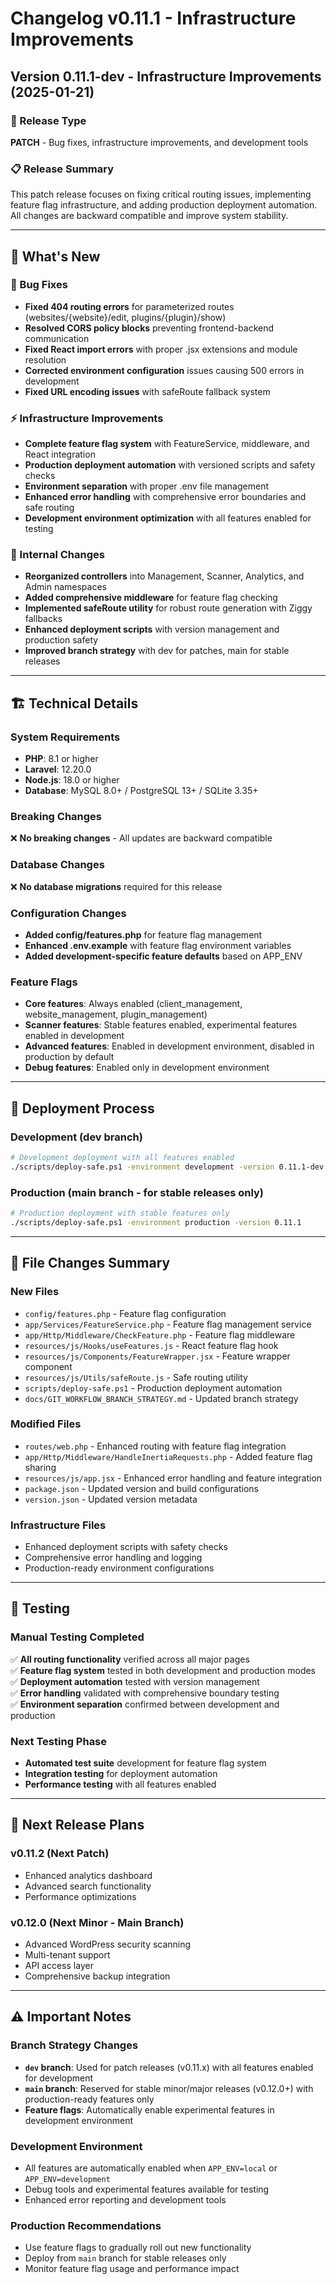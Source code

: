 # Changelog v0.11.1 - Infrastructure Improvements

## Version 0.11.1-dev - Infrastructure Improvements (2025-01-21)

### 🎯 Release Type
**PATCH** - Bug fixes, infrastructure improvements, and development tools

### 📋 Release Summary
This patch release focuses on fixing critical routing issues, implementing feature flag infrastructure, and adding production deployment automation. All changes are backward compatible and improve system stability.

---

## 🚀 What's New

### 🐛 Bug Fixes
- **Fixed 404 routing errors** for parameterized routes (websites/{website}/edit, plugins/{plugin}/show)
- **Resolved CORS policy blocks** preventing frontend-backend communication
- **Fixed React import errors** with proper .jsx extensions and module resolution
- **Corrected environment configuration** issues causing 500 errors in development
- **Fixed URL encoding issues** with safeRoute fallback system

### ⚡ Infrastructure Improvements
- **Complete feature flag system** with FeatureService, middleware, and React integration
- **Production deployment automation** with versioned scripts and safety checks
- **Environment separation** with proper .env file management
- **Enhanced error handling** with comprehensive error boundaries and safe routing
- **Development environment optimization** with all features enabled for testing

### 🔧 Internal Changes
- **Reorganized controllers** into Management, Scanner, Analytics, and Admin namespaces
- **Added comprehensive middleware** for feature flag checking
- **Implemented safeRoute utility** for robust route generation with Ziggy fallbacks
- **Enhanced deployment scripts** with version management and production safety
- **Improved branch strategy** with dev for patches, main for stable releases

---

## 🏗️ Technical Details

### System Requirements
- **PHP**: 8.1 or higher
- **Laravel**: 12.20.0
- **Node.js**: 18.0 or higher
- **Database**: MySQL 8.0+ / PostgreSQL 13+ / SQLite 3.35+

### Breaking Changes
❌ **No breaking changes** - All updates are backward compatible

### Database Changes
❌ **No database migrations** required for this release

### Configuration Changes
- **Added config/features.php** for feature flag management
- **Enhanced .env.example** with feature flag environment variables
- **Added development-specific feature defaults** based on APP_ENV

### Feature Flags
- **Core features**: Always enabled (client_management, website_management, plugin_management)
- **Scanner features**: Stable features enabled, experimental features enabled in development
- **Advanced features**: Enabled in development environment, disabled in production by default
- **Debug features**: Enabled only in development environment

---

## 🔄 Deployment Process

### Development (dev branch)
```bash
# Development deployment with all features enabled
./scripts/deploy-safe.ps1 -environment development -version 0.11.1-dev
```

### Production (main branch - for stable releases only)
```bash
# Production deployment with stable features only
./scripts/deploy-safe.ps1 -environment production -version 0.11.1
```

---

## 📁 File Changes Summary

### New Files
- `config/features.php` - Feature flag configuration
- `app/Services/FeatureService.php` - Feature flag management service
- `app/Http/Middleware/CheckFeature.php` - Feature flag middleware
- `resources/js/Hooks/useFeatures.js` - React feature flag hook
- `resources/js/Components/FeatureWrapper.jsx` - Feature wrapper component
- `resources/js/Utils/safeRoute.js` - Safe routing utility
- `scripts/deploy-safe.ps1` - Production deployment automation
- `docs/GIT_WORKFLOW_BRANCH_STRATEGY.md` - Updated branch strategy

### Modified Files
- `routes/web.php` - Enhanced routing with feature flag integration
- `app/Http/Middleware/HandleInertiaRequests.php` - Added feature flag sharing
- `resources/js/app.jsx` - Enhanced error handling and feature integration
- `package.json` - Updated version and build configurations
- `version.json` - Updated version metadata

### Infrastructure Files
- Enhanced deployment scripts with safety checks
- Comprehensive error handling and logging
- Production-ready environment configurations

---

## 🧪 Testing

### Manual Testing Completed
✅ **All routing functionality** verified across all major pages  
✅ **Feature flag system** tested in both development and production modes  
✅ **Deployment automation** tested with version management  
✅ **Error handling** validated with comprehensive boundary testing  
✅ **Environment separation** confirmed between development and production  

### Next Testing Phase
- **Automated test suite** development for feature flag system
- **Integration testing** for deployment automation
- **Performance testing** with all features enabled

---

## 🔮 Next Release Plans

### v0.11.2 (Next Patch)
- Enhanced analytics dashboard
- Advanced search functionality
- Performance optimizations

### v0.12.0 (Next Minor - Main Branch)
- Advanced WordPress security scanning
- Multi-tenant support
- API access layer
- Comprehensive backup integration

---

## ⚠️ Important Notes

### Branch Strategy Changes
- **`dev` branch**: Used for patch releases (v0.11.x) with all features enabled for development
- **`main` branch**: Reserved for stable minor/major releases (v0.12.0+) with production-ready features only
- **Feature flags**: Automatically enable experimental features in development environment

### Development Environment
- All features are automatically enabled when `APP_ENV=local` or `APP_ENV=development`
- Debug tools and experimental features available for testing
- Enhanced error reporting and development tools

### Production Recommendations
- Use feature flags to gradually roll out new functionality
- Deploy from `main` branch for stable releases only
- Monitor feature flag usage and performance impact